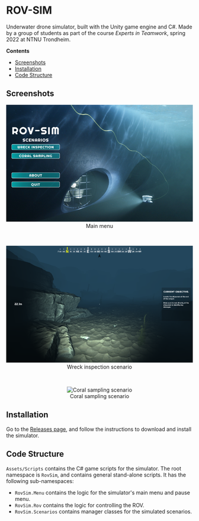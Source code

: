 # ROV-SIM

Underwater drone simulator, built with the Unity game engine and C#. Made by a group of students as part of the course _Experts in Teamwork_, spring 2022 at NTNU Trondheim.

**Contents**

- [Screenshots](#screenshots)
- [Installation](#installation)
- [Code Structure](#code-structure)

## Screenshots

<p align="center">
    <img alt="Main menu" src="https://raw.githubusercontent.com/eit-nemo-group3/rov-sim/assets/screenshots/main_menu.png">
    <br />
    Main menu
</p>

<br />

<p align="center">
    <img alt="Wreck inspection scenario" src="https://raw.githubusercontent.com/eit-nemo-group3/rov-sim/assets/screenshots/wreck_inspection.png">
    <br />
    Wreck inspection scenario
</p>

<br />

<p align="center">
    <img alt="Coral sampling scenario" src="https://raw.githubusercontent.com/eit-nemo-group3/rov-sim/assets/screenshots/coral_sampling.png">
    <br />
    Coral sampling scenario
</p>

## Installation

Go to the [Releases page](https://github.com/eit-nemo-group3/rov-sim/releases), and follow the instructions to download and install the simulator.

## Code Structure

`Assets/Scripts` contains the C\# game scripts for the simulator. The root namespace is `RovSim`, and contains general stand-alone scripts. It has the following sub-namespaces:

- `RovSim.Menu` contains the logic for the simulator's main menu and pause menu.
- `RovSim.Rov` contains the logic for controlling the ROV.
- `RovSim.Scenarios` contains manager classes for the simulated scenarios.
